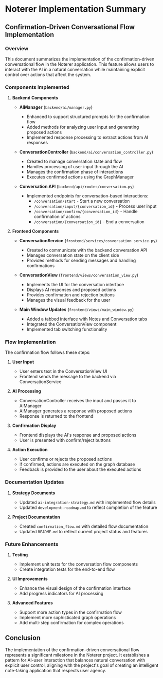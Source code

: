 # Noterer Implementation Summary

## Confirmation-Driven Conversational Flow Implementation

### Overview

This document summarizes the implementation of the confirmation-driven conversational flow in the Noterer application. This feature allows users to interact with the AI in a natural conversation while maintaining explicit control over actions that affect the system.

### Components Implemented

1. **Backend Components**
   - **AIManager** (`backend/ai/manager.py`)
     - Enhanced to support structured prompts for the confirmation flow
     - Added methods for analyzing user input and generating proposed actions
     - Implemented response processing to extract actions from AI responses
   
   - **ConversationController** (`backend/ai/conversation_controller.py`)
     - Created to manage conversation state and flow
     - Handles processing of user input through the AI
     - Manages the confirmation phase of interactions
     - Executes confirmed actions using the GraphManager
   
   - **Conversation API** (`backend/api/routes/conversation.py`)
     - Implemented endpoints for conversation-based interactions:
       - `/conversation/start` - Start a new conversation
       - `/conversation/input/{conversation_id}` - Process user input
       - `/conversation/confirm/{conversation_id}` - Handle confirmation of actions
       - `/conversation/{conversation_id}` - End a conversation

2. **Frontend Components**
   - **ConversationService** (`frontend/services/conversation_service.py`)
     - Created to communicate with the backend conversation API
     - Manages conversation state on the client side
     - Provides methods for sending messages and handling confirmations
   
   - **ConversationView** (`frontend/views/conversation_view.py`)
     - Implements the UI for the conversation interface
     - Displays AI responses and proposed actions
     - Provides confirmation and rejection buttons
     - Manages the visual feedback for the user

   - **Main Window Updates** (`frontend/views/main_window.py`)
     - Added a tabbed interface with Notes and Conversation tabs
     - Integrated the ConversationView component
     - Implemented tab switching functionality

### Flow Implementation

The confirmation flow follows these steps:

1. **User Input**
   - User enters text in the ConversationView UI
   - Frontend sends the message to the backend via ConversationService

2. **AI Processing**
   - ConversationController receives the input and passes it to AIManager
   - AIManager generates a response with proposed actions
   - Response is returned to the frontend

3. **Confirmation Display**
   - Frontend displays the AI's response and proposed actions
   - User is presented with confirm/reject buttons

4. **Action Execution**
   - User confirms or rejects the proposed actions
   - If confirmed, actions are executed on the graph database
   - Feedback is provided to the user about the executed actions

### Documentation Updates

1. **Strategy Documents**
   - Updated `ai-integration-strategy.md` with implemented flow details
   - Updated `development-roadmap.md` to reflect completion of the feature

2. **Project Documentation**
   - Created `confirmation_flow.md` with detailed flow documentation
   - Updated `README.md` to reflect current project status and features

### Future Enhancements

1. **Testing**
   - Implement unit tests for the conversation flow components
   - Create integration tests for the end-to-end flow

2. **UI Improvements**
   - Enhance the visual design of the confirmation interface
   - Add progress indicators for AI processing

3. **Advanced Features**
   - Support more action types in the confirmation flow
   - Implement more sophisticated graph operations
   - Add multi-step confirmation for complex operations

## Conclusion

The implementation of the confirmation-driven conversational flow represents a significant milestone in the Noterer project. It establishes a pattern for AI-user interaction that balances natural conversation with explicit user control, aligning with the project's goal of creating an intelligent note-taking application that respects user agency.
